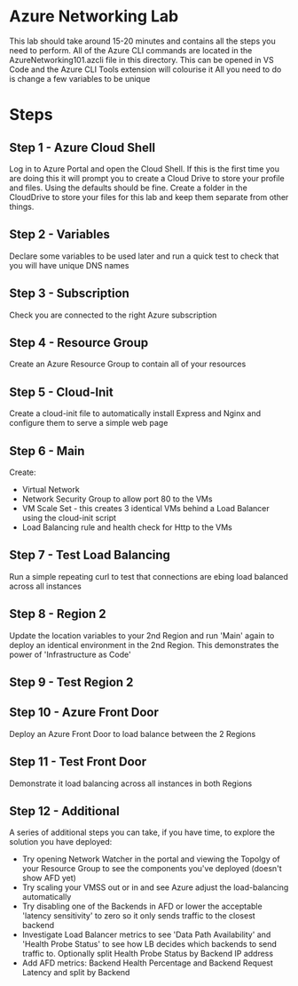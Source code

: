 # Azure Networking Lab

This lab should take around 15-20 minutes and contains all the steps you need to perform.
All of the Azure CLI commands are located in the AzureNetworking101.azcli file in this directory.
This can be opened in VS Code and the Azure CLI Tools extension will colourise it
All you need to do is change a few variables to be unique

# Steps

## Step 1 - Azure Cloud Shell
Log in to Azure Portal and open the Cloud Shell.
If this is the first time you are doing this it will prompt you to create a Cloud Drive to store your profile and files. Using the defaults should be fine.
Create a folder in the CloudDrive to store your files for this lab and keep them separate from other things.

## Step 2 - Variables
Declare some variables to be used later and run a quick test to check that you will have unique DNS names

## Step 3 - Subscription
Check you are connected to the right Azure subscription

## Step 4 - Resource Group
Create an Azure Resource Group to contain all of your resources

## Step 5 - Cloud-Init
Create a cloud-init file to automatically install Express and Nginx and configure them to serve a simple web page

## Step 6 - Main
Create:
+ Virtual Network
+ Network Security Group to allow port 80 to the VMs
+ VM Scale Set - this creates 3 identical VMs behind a Load Balancer using the cloud-init script
+ Load Balancing rule and health check for Http to the VMs

## Step 7 - Test Load Balancing
Run a simple repeating curl to test that connections are ebing load balanced across all instances

## Step 8 - Region 2
Update the location variables to your 2nd Region and run 'Main' again to deploy an identical environment in the 2nd Region.
This demonstrates the power of 'Infrastructure as Code'

## Step 9 - Test Region 2

## Step 10 - Azure Front Door
Deploy an Azure Front Door to load balance between the 2 Regions

## Step 11 - Test Front Door
Demonstrate it load balancing across all instances in both Regions

## Step 12 - Additional
A series of additional steps you can take, if you have time, to explore the solution you have deployed:

+ Try opening Network Watcher in the portal and viewing the Topolgy of your Resource Group to see the components you've deployed (doesn't show AFD yet)
+ Try scaling your VMSS out or in and see Azure adjust the load-balancing automatically
+ Try disabling one of the Backends in AFD or lower the acceptable 'latency sensitivity' to zero so it only sends traffic to the closest backend
+ Investigate Load Balancer metrics to see 'Data Path Availability' and 'Health Probe Status' to see how LB decides which backends to send traffic to. Optionally split Health Probe Status by Backend IP address
+ Add AFD metrics: Backend Health Percentage and Backend Request Latency and split by Backend 


